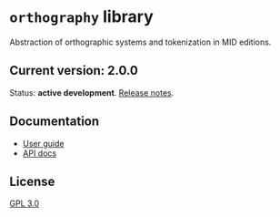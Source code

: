 # `orthography` library

Abstraction of orthographic systems and tokenization in MID editions.


## Current version: 2.0.0

Status: **active development**. [Release notes](./releases.md).



## Documentation

- [User guide](https://hcmid.github.io/orthography/)
- [API docs](https://hcmid.github.io/apidocs/orthography/api/edu/holycross/shot/mid/orthography/index.html)

## License

[GPL 3.0](http://www.opensource.org/licenses/gpl-3.0.html)
